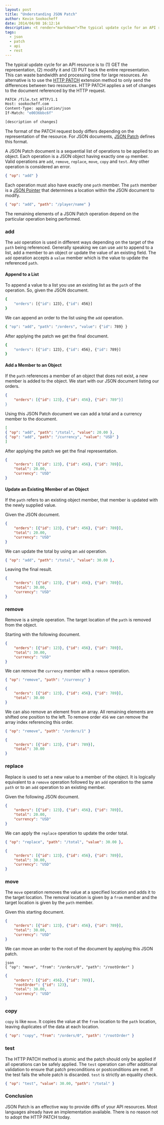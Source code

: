 ```yaml
---
layout: post
title: "Understanding JSON Patch"
author: Kevin Sookocheff
date: 2014/04/08 16:12:14
description: <t render="markdown">The typical update cycle for an API resource is to (1) GET the representation, (2) modify it and (3) PUT back the entire representation. This can waste bandwidth and processing time for large resources. An alternative is to use the [HTTP PATCH](https://tools.ietf.org/html/rfc5789) extension method to only send the differences between two resources. HTTP PATCH applies a set of changes to the document referenced by the HTTP request. Let's examine the JSON Patch format for HTTP PATCH requests.</t>
tags: 
  - json
  - patch
  - api
  - rest
---
```


The typical update cycle for an API resource is to (1) GET the representation, (2) modify it and (3) PUT back the entire representation. This can waste bandwidth and processing time for large resources. An alternative is to use the [HTTP PATCH](https://tools.ietf.org/html/rfc5789) extension method to only send the differences between two resources. HTTP PATCH applies a set of changes to the document referenced by the HTTP request.

```bash
PATCH /file.txt HTTP/1.1
Host: sookocheff.com
Content-Type: application/json
If-Match: "e0036bbc6f"

[description of changes]
```

The format of the PATCH request body differs depending on the representation of the resource. For JSON documents, [JSON Patch](https://tools.ietf.org/html/rfc6902) defines this format.

A JSON Patch document is a sequential list of operations to be applied to an object. Each operation is a JSON object having exactly one `op` member.
Valid operations are `add`, `remove`, `replace`, `move`, `copy` and `test`. Any other operation is considered an error. 

```json
{ "op": "add" }
```

Each operation must also have exactly one `path` member. 
The `path` member is a [JSON Pointer](https://tools.ietf.org/html/rfc6901) that determines a location within the JSON document to modify.

```json
{ "op": "add", "path": "/player/name" }
```

The remaining elements of a JSON Patch operation depend on the particular operation being performed.

### add

The `add` operation is used in different ways depending on the target of the `path` being referenced. Generally speaking we can use `add` to append to a list, add a member to an object or update the value of an existing field. The `add` operation accepts a `value` member which is the value to update the referenced `path`. 

#### Append to a List

To append a value to a list you use an existing list as the `path` of the operation. So, given the JSON document.

```bash
{
    "orders": [{"id": 123}, {"id": 456}]
}
```

We can append an order to the list using the `add` operation.

```bash
{ "op": "add", "path": "/orders", "value": {"id": 789} }
```

After applying the patch we get the final document.

```bash
{
    "orders": [{"id": 123}, {"id": 456}, {"id": 789}]
}
```

#### Add a Member to an Object

If the `path` references a member of an object that does not exist, a new member is added to the object. We start with our JSON document listing our orders.

```json
{
    "orders": [{"id": 123}, {"id": 456}, {"id": 789"}]
}
```

Using this JSON Patch document we can add a total and a currency member to the document.

```json
[
{ "op": "add", "path": "/total", "value": 20.00 },
{ "op": "add", "path": "/currency", "value": "USD" }
]
```

After applying the patch we get the final representation.

```json
{
    "orders": [{"id": 123}, {"id": 456}, {"id": 789}],
    "total": 20.00,
    "currency": "USD"
}
```

#### Update an Existing Member of an Object

If the `path` refers to an existing object member, that member is updated with the newly supplied value.

Given the JSON document.

```json
{
    "orders": [{"id": 123}, {"id": 456}, {"id": 789}],
    "total": 20.00,
    "currency": "USD"
}
```

We can update the total by using an `add` operation.

```json
{ "op": "add", "path": "/total", "value": 30.00 },
```

Leaving the final result.

```json
{
    "orders": [{"id": 123}, {"id": 456}, {"id": 789}],
    "total": 30.00,
    "currency": "USD"
}
```

### remove

Remove is a simple operation. The target location of the `path` is removed from the object.

Starting with the following document.

```json
{
    "orders": [{"id": 123}, {"id": 456}, {"id": 789}],
    "total": 30.00,
    "currency": "USD"
}
```

We can remove the `currency` member with a `remove` operation.

```json
{ "op": "remove", "path": "/currency" }
```

```json
{
    "orders": [{"id": 123}, {"id": 456}, {"id": 789}],
    "total": 30.00
}
```

We can also remove an element from an array. All remaining elements are shifted one position to the left. To remove order `456` we can remove the array index referencing this order.

```json
{ "op": "remove", "path": "/orders/1" }
```

```json
{
    "orders": [{"id": 123}, {"id": 789}],
    "total": 30.00
}
```

### replace

Replace is used to set a new value to a member of the object. It is logically equivalent to a `remove` operation followed by an `add` operation to the same `path` or to an `add` operation to an existing member. 

Given the following JSON document.

```json
{
    "orders": [{"id": 123}, {"id": 456}, {"id": 789}],
    "total": 20.00,
    "currency": "USD"
}
```

We can apply the `replace` operation to update the order total.

```json
{ "op": "replace", "path": "/total", "value": 30.00 },
```

```json
{
    "orders": [{"id": 123}, {"id": 456}, {"id": 789}],
    "total": 30.00,
    "currency": "USD"
}
```

### move

 The `move` operation removes the value at a specified location and adds it to the target location. The removal location is given by a `from` member and the target location is given by the `path` member.

Given this starting document.

```json
{
    "orders": [{"id": 123}, {"id": 456}, {"id": 789}],
    "total": 30.00,
    "currency": "USD"
}
```

We can move an order to the root of the document by applying this JSON patch.

```
json
{ "op": "move", "from": "/orders/0", "path": "/rootOrder" }
```

```json
{
    "orders": [{"id": 456}, {"id": 789}],
    "rootOrder": {"id": 123}, 
    "total": 30.00,
    "currency": "USD"
}
```

### copy

`copy` is like `move`. It copies the value at the `from` location to the  `path` location, leaving duplicates of the data at each location.

```json
{ "op": "copy", "from": "/orders/0", "path": "/rootOrder" }
```

### test

The HTTP PATCH method is atomic and the patch should only be applied if all operations can be safely applied. The `test` operation can offer additional validation to ensure that patch preconditions or postconditions are met. If the test fails the whole patch is discarded. `test` is strictly an equality check.

```json
{ "op": "test", "value": 30.00, "path": "/total" }
```

### Conclusion

JSON Patch is an effective way to provide diffs of your API resources. Most languages already have an implementation available. There is no reason not to adopt the HTTP PATCH today.
